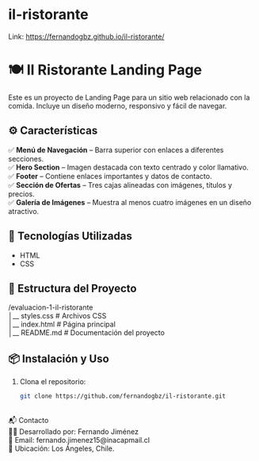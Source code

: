 # il-ristorante

Link: https://fernandogbz.github.io/il-ristorante/

# 🍽 Il Ristorante Landing Page  

Este es un proyecto de Landing Page para un sitio web relacionado con la comida. Incluye un diseño moderno, responsivo y fácil de navegar.  

## ⚙ Características  

✅ **Menú de Navegación** – Barra superior con enlaces a diferentes secciones.  
✅ **Hero Section** – Imagen destacada con texto centrado y color llamativo.  
✅ **Footer** – Contiene enlaces importantes y datos de contacto.  
✅ **Sección de Ofertas** – Tres cajas alineadas con imágenes, títulos y precios.  
✅ **Galería de Imágenes** – Muestra al menos cuatro imágenes en un diseño atractivo.  


## 🚀 Tecnologías Utilizadas  
  
- HTML  
- CSS  

## 📂 Estructura del Proyecto  

/evaluacion-1-il-ristorante
<br/>
│__ styles.css # Archivos CSS
<br/>
│__ index.html # Página principal
<br/>
│__ README.md # Documentación del proyecto


## 📦 Instalación y Uso  

1. Clona el repositorio:  
   ```bash
   git clone https://github.com/fernandogbz/il-ristorante.git
<br/>
📬 Contacto
<br/>
👨‍💻 Desarrollado por: Fernando Jiménez
<br/>
📧 Email: fernando.jimenez15@inacapmail.cl
<br/>
📍 Ubicación: Los Ángeles, Chile.


